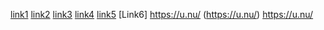 [link1](https://something.com)
[link2](some-thing.html)
[link3](https://quizlet.com/22367675/woodrow-wilson-fourteen-points-and-four-points-flash-cards/)
[link4](https://www.youtube.com/watch?v=D6xkbGLQesk)
[link5](https://u.nu/)
[Link6] https://u.nu/
(https://u.nu/)
https://u.nu/



